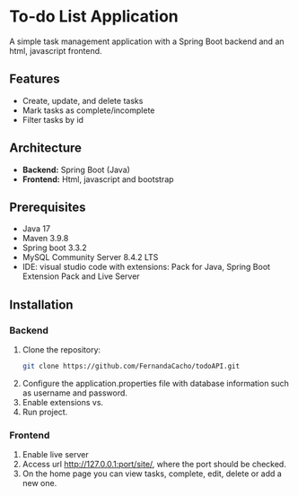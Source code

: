 # To-do List Application

A simple task management application with a Spring Boot backend and an html, javascript frontend.

## Features
- Create, update, and delete tasks
- Mark tasks as complete/incomplete
- Filter tasks by id

## Architecture
- **Backend:** Spring Boot (Java)
- **Frontend:** Html, javascript and bootstrap

## Prerequisites
- Java 17
- Maven 3.9.8
- Spring boot 3.3.2
- MySQL Community Server 8.4.2 LTS
- IDE: visual studio code with extensions: Pack for Java, Spring Boot Extension Pack and Live Server

## Installation

### Backend
1. Clone the repository:
   ```bash
   git clone https://github.com/FernandaCacho/todoAPI.git
2. Configure the application.properties file with database information such as username and password.
3. Enable extensions vs.
3. Run project.

### Frontend
1. Enable live server
2. Access url http://127.0.0.1:port/site/, where the port should be checked.
3. On the home page you can view tasks, complete, edit, delete or add a new one.